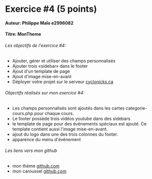 # Exercice #4 (5 points)

#### Auteur: Philippe Malo e2996082
#### Titre: MonTheme

###### Les objectifs de l'exercice #4:


- Ajouter, gérer et utiliser des champs personnalisés
- Ajouter trois «sidebar» dans le footer
- Ajout d'un template de page
- Ajout d'image mise-en-avant
- Déployer votre projet sur le serveur [cyclonicks.ca](https://cyclonicks.ca)


###### Objectifs réalisés sur mon exercice #4:

- Les champs personnalisés sont ajoutés dans les cartes categorie-cours.php pour chaque cours.
- Le footer possède trois vidéos youtube dans des sidebars
- le template de page pour des événements spéciaux est ajouté. Ce template contient aussi l'image mise-en-avant.
- ajout du logo dans une des trois colonnes du footer.
- apparence du menu d'événement 


###### Les liens vers mon github

- mon thème [github.com](https://github.com/Cyclonicks/monTheme/tree/exer4)
- mon caroussel [github.com](https://github.com/Cyclonicks/carrousel-31w/tree/tp1)

